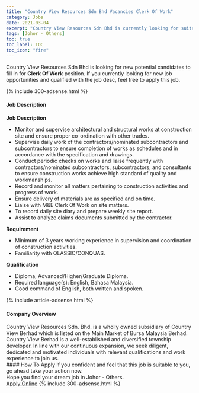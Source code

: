 ```yaml
---
title: "Country View Resources Sdn Bhd Vacancies Clerk Of Work" 
category: Jobs 
date: 2021-03-04 
excerpt: "Country View Resources Sdn Bhd is currently looking for suitable person to fill in the Clerk Of Work which based in Johor - Others" 
tags: [Johor - Others] 
toc: true 
toc_label: TOC 
toc_icon: "fire" 
--- 
```


<p>Country View Resources Sdn Bhd is looking for new potential candidates to fill in for <b>Clerk Of Work</b> position. If you currently looking for new job opportunities and qualified with the job desc, feel free to apply this job.
</p>{% include 300-adsense.html %} 
<div><div><h4>Job Description</h4></div><div><div><span><div><p><strong>Job Description</strong></p><ul><li>Monitor and supervise architectural and structural works at construction site and ensure proper co-ordination with other trades.</li><li>Supervise daily work of the contractors/nominated subcontractors and subcontractors to ensure completion of works as schedules and in accordance with the specification and drawings.</li><li>Conduct periodic checks on works and liaise frequently with contractors/nominated subcontractors, subcontractors, and consultants to ensure construction works achieve high standard of quality and workmanships.</li><li>Record and monitor all matters pertaining to construction activities and progress of work.</li><li>Ensure delivery of materials are as specified and on time.</li><li>Liaise with M&amp;E Clerk Of Work on site matters.</li><li>To record daily site diary and prepare weekly site report.</li><li>Assist to analyze claims documents submitted by the contractor.</li></ul><p><strong>Requirement</strong></p><ul><li>Minimum of 3 years working experience in supervision and coordination of construction activities.</li><li>Familiarity with QLASSIC/CONQUAS.</li></ul><p><strong>Qualification</strong></p><ul><li>Diploma, Advanced/Higher/Graduate Diploma.</li><li>Required language(s):&#160;English, Bahasa Malaysia.</li><li>Good command of English, both written and spoken.</li></ul></div></span></div></div></div> 
{% include article-adsense.html %} 
<div><div><h4>Company Overview</h4></div><div><div><span><div><div>Country View Resources Sdn. Bhd. is a wholly owned subsidiary of Country View Berhad which is listed on the Main Market of Bursa Malaysia&#160;Berhad.&#160; Country View Berhad is&#160;a well-established and diversified township developer. In line with our continuous expansion, we seek diligent, dedicated and motivated individuals with relevant qualifications and work experience to join us.</div></div></span></div></div></div> 
#### How To Apply 
If you confident and feel that this job is suitable to you, go ahead take your action now. <br/> 
Hope you find your dream job in Johor - Others. <br/> 
<a href="https://www.jobstreet.com.my/en/job/clerk-of-work-4497275?jobId=jobstreet-my-job-4497275&" class="btn btn--info" target="_blank" rel="nofollow noopenner">Apply Online</a> 
{% include 300-adsense.html %} 